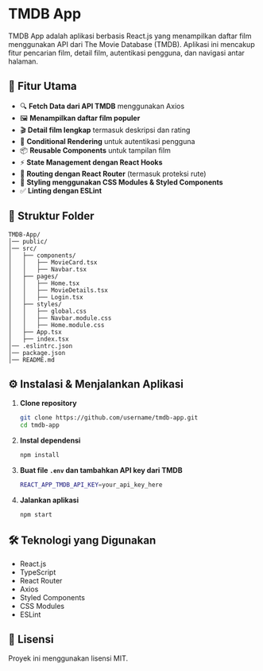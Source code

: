 # TMDB App

TMDB App adalah aplikasi berbasis React.js yang menampilkan daftar film menggunakan API dari The Movie Database (TMDB). Aplikasi ini mencakup fitur pencarian film, detail film, autentikasi pengguna, dan navigasi antar halaman.

## 📌 **Fitur Utama**
- 🔍 **Fetch Data dari API TMDB** menggunakan Axios
- 🖼️ **Menampilkan daftar film populer**
- 🎬 **Detail film lengkap** termasuk deskripsi dan rating
- 🔄 **Conditional Rendering** untuk autentikasi pengguna
- 📦 **Reusable Components** untuk tampilan film
- ⚡ **State Management dengan React Hooks**
- 🚀 **Routing dengan React Router** (termasuk proteksi rute)
- 🎨 **Styling menggunakan CSS Modules & Styled Components**
- ✅ **Linting dengan ESLint**

## 📂 **Struktur Folder**
```
TMDB-App/
│── public/
│── src/
│   ├── components/
│   │   ├── MovieCard.tsx
│   │   ├── Navbar.tsx
│   ├── pages/
│   │   ├── Home.tsx
│   │   ├── MovieDetails.tsx
│   │   ├── Login.tsx
│   ├── styles/
│   │   ├── global.css
│   │   ├── Navbar.module.css
│   │   ├── Home.module.css
│   ├── App.tsx
│   ├── index.tsx
│── .eslintrc.json
│── package.json
│── README.md
```

## ⚙️ **Instalasi & Menjalankan Aplikasi**
1. **Clone repository**
   ```sh
   git clone https://github.com/username/tmdb-app.git
   cd tmdb-app
   ```
2. **Instal dependensi**
   ```sh
   npm install
   ```
3. **Buat file `.env` dan tambahkan API key dari TMDB**
   ```sh
   REACT_APP_TMDB_API_KEY=your_api_key_here
   ```
4. **Jalankan aplikasi**
   ```sh
   npm start
   ```

## 🛠️ **Teknologi yang Digunakan**
- React.js
- TypeScript
- React Router
- Axios
- Styled Components
- CSS Modules
- ESLint

## 📜 **Lisensi**
Proyek ini menggunakan lisensi MIT.